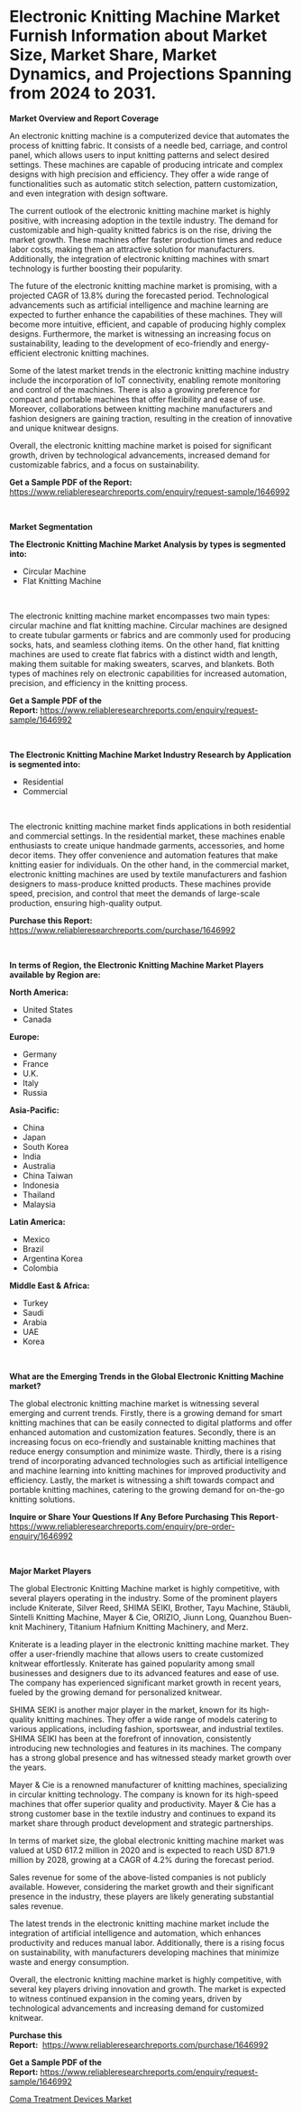 <p><h1>Electronic Knitting Machine Market Furnish Information about Market Size, Market Share, Market Dynamics, and Projections Spanning from 2024 to 2031.</h1></p><p><strong>Market Overview and Report Coverage</strong></p>
<p><p>An electronic knitting machine is a computerized device that automates the process of knitting fabric. It consists of a needle bed, carriage, and control panel, which allows users to input knitting patterns and select desired settings. These machines are capable of producing intricate and complex designs with high precision and efficiency. They offer a wide range of functionalities such as automatic stitch selection, pattern customization, and even integration with design software.</p><p>The current outlook of the electronic knitting machine market is highly positive, with increasing adoption in the textile industry. The demand for customizable and high-quality knitted fabrics is on the rise, driving the market growth. These machines offer faster production times and reduce labor costs, making them an attractive solution for manufacturers. Additionally, the integration of electronic knitting machines with smart technology is further boosting their popularity.</p><p>The future of the electronic knitting machine market is promising, with a projected CAGR of 13.8% during the forecasted period. Technological advancements such as artificial intelligence and machine learning are expected to further enhance the capabilities of these machines. They will become more intuitive, efficient, and capable of producing highly complex designs. Furthermore, the market is witnessing an increasing focus on sustainability, leading to the development of eco-friendly and energy-efficient electronic knitting machines.</p><p>Some of the latest market trends in the electronic knitting machine industry include the incorporation of IoT connectivity, enabling remote monitoring and control of the machines. There is also a growing preference for compact and portable machines that offer flexibility and ease of use. Moreover, collaborations between knitting machine manufacturers and fashion designers are gaining traction, resulting in the creation of innovative and unique knitwear designs.</p><p>Overall, the electronic knitting machine market is poised for significant growth, driven by technological advancements, increased demand for customizable fabrics, and a focus on sustainability.</p></p>
<p><strong>Get a Sample PDF of the Report:</strong> <a href="https://www.reliableresearchreports.com/enquiry/request-sample/1646992">https://www.reliableresearchreports.com/enquiry/request-sample/1646992</a></p>
<p>&nbsp;</p>
<p><strong>Market Segmentation</strong></p>
<p><strong>The Electronic Knitting Machine Market Analysis by types is segmented into:</strong></p>
<p><ul><li>Circular Machine</li><li>Flat Knitting Machine</li></ul></p>
<p>&nbsp;</p>
<p><p>The electronic knitting machine market encompasses two main types: circular machine and flat knitting machine. Circular machines are designed to create tubular garments or fabrics and are commonly used for producing socks, hats, and seamless clothing items. On the other hand, flat knitting machines are used to create flat fabrics with a distinct width and length, making them suitable for making sweaters, scarves, and blankets. Both types of machines rely on electronic capabilities for increased automation, precision, and efficiency in the knitting process.</p></p>
<p><strong>Get a Sample PDF of the Report:</strong>&nbsp;<a href="https://www.reliableresearchreports.com/enquiry/request-sample/1646992">https://www.reliableresearchreports.com/enquiry/request-sample/1646992</a></p>
<p>&nbsp;</p>
<p><strong>The Electronic Knitting Machine Market Industry Research by Application is segmented into:</strong></p>
<p><ul><li>Residential</li><li>Commercial</li></ul></p>
<p>&nbsp;</p>
<p><p>The electronic knitting machine market finds applications in both residential and commercial settings. In the residential market, these machines enable enthusiasts to create unique handmade garments, accessories, and home decor items. They offer convenience and automation features that make knitting easier for individuals. On the other hand, in the commercial market, electronic knitting machines are used by textile manufacturers and fashion designers to mass-produce knitted products. These machines provide speed, precision, and control that meet the demands of large-scale production, ensuring high-quality output.</p></p>
<p><strong>Purchase this Report:</strong>&nbsp; <a href="https://www.reliableresearchreports.com/purchase/1646992">https://www.reliableresearchreports.com/purchase/1646992</a></p>
<p>&nbsp;</p>
<p><strong>In terms of Region, the Electronic Knitting Machine Market Players available by Region are:</strong></p>
<p>
    <p> <strong> North America: </strong>
        <ul>
            <li>United States</li>
            <li>Canada</li>
        </ul>
        </p> 
    <p> <strong> Europe: </strong>
        <ul>
            <li>Germany</li>
            <li>France</li>
            <li>U.K.</li>
            <li>Italy</li>
            <li>Russia</li>
        </ul>
        </p> 
    <p> <strong> Asia-Pacific: </strong>
        <ul>
            <li>China</li>
            <li>Japan</li>
            <li>South Korea</li>
            <li>India</li>
            <li>Australia</li>
            <li>China Taiwan</li>
            <li>Indonesia</li>
            <li>Thailand</li>
            <li>Malaysia</li>
        </ul>
        </p> 
    <p> <strong> Latin America: </strong>
        <ul>
            <li>Mexico</li>
            <li>Brazil</li>
            <li>Argentina Korea</li>
            <li>Colombia</li>
        </ul>
        </p> 
    <p> <strong> Middle East & Africa: </strong>
        <ul>
            <li>Turkey</li>
            <li>Saudi</li>
            <li>Arabia</li>
            <li>UAE</li>
            <li>Korea</li>
        </ul>
    </p>
    </p>
<p>&nbsp;</p>
<p><strong>What are the Emerging Trends in the Global Electronic Knitting Machine market?</strong></p>
<p><p>The global electronic knitting machine market is witnessing several emerging and current trends. Firstly, there is a growing demand for smart knitting machines that can be easily connected to digital platforms and offer enhanced automation and customization features. Secondly, there is an increasing focus on eco-friendly and sustainable knitting machines that reduce energy consumption and minimize waste. Thirdly, there is a rising trend of incorporating advanced technologies such as artificial intelligence and machine learning into knitting machines for improved productivity and efficiency. Lastly, the market is witnessing a shift towards compact and portable knitting machines, catering to the growing demand for on-the-go knitting solutions.</p></p>
<p><strong>Inquire or Share Your Questions If Any Before Purchasing This Report</strong>- <a href="https://www.reliableresearchreports.com/enquiry/pre-order-enquiry/1646992">https://www.reliableresearchreports.com/enquiry/pre-order-enquiry/1646992</a></p>
<p>&nbsp;</p>
<p><strong>Major Market Players</strong></p>
<p><p>The global Electronic Knitting Machine market is highly competitive, with several players operating in the industry. Some of the prominent players include Kniterate, Silver Reed, SHIMA SEIKI, Brother, Tayu Machine, Stäubli, Sintelli Knitting Machine, Mayer & Cie, ORIZIO, Jiunn Long, Quanzhou Buen-knit Machinery, Titanium Hafnium Knitting Machinery, and Merz.</p><p>Kniterate is a leading player in the electronic knitting machine market. They offer a user-friendly machine that allows users to create customized knitwear effortlessly. Kniterate has gained popularity among small businesses and designers due to its advanced features and ease of use. The company has experienced significant market growth in recent years, fueled by the growing demand for personalized knitwear.</p><p>SHIMA SEIKI is another major player in the market, known for its high-quality knitting machines. They offer a wide range of models catering to various applications, including fashion, sportswear, and industrial textiles. SHIMA SEIKI has been at the forefront of innovation, consistently introducing new technologies and features in its machines. The company has a strong global presence and has witnessed steady market growth over the years.</p><p>Mayer & Cie is a renowned manufacturer of knitting machines, specializing in circular knitting technology. The company is known for its high-speed machines that offer superior quality and productivity. Mayer & Cie has a strong customer base in the textile industry and continues to expand its market share through product development and strategic partnerships.</p><p>In terms of market size, the global electronic knitting machine market was valued at USD 617.2 million in 2020 and is expected to reach USD 871.9 million by 2028, growing at a CAGR of 4.2% during the forecast period.</p><p>Sales revenue for some of the above-listed companies is not publicly available. However, considering the market growth and their significant presence in the industry, these players are likely generating substantial sales revenue.</p><p>The latest trends in the electronic knitting machine market include the integration of artificial intelligence and automation, which enhances productivity and reduces manual labor. Additionally, there is a rising focus on sustainability, with manufacturers developing machines that minimize waste and energy consumption.</p><p>Overall, the electronic knitting machine market is highly competitive, with several key players driving innovation and growth. The market is expected to witness continued expansion in the coming years, driven by technological advancements and increasing demand for customized knitwear.</p></p>
<p><strong>Purchase this Report:</strong>&nbsp;&nbsp;<a href="https://www.reliableresearchreports.com/purchase/1646992">https://www.reliableresearchreports.com/purchase/1646992</a></p>
<p></p>
<p><strong>Get a Sample PDF of the Report:</strong>&nbsp;<a href="https://www.reliableresearchreports.com/enquiry/request-sample/1646992">https://www.reliableresearchreports.com/enquiry/request-sample/1646992</a></p>
<p><p><a href="https://medium.com/@alicehanson1974/coma-treatment-devices-market-size-cagr-trends-2024-2030-a914121a80db">Coma Treatment Devices Market</a></p></p>
